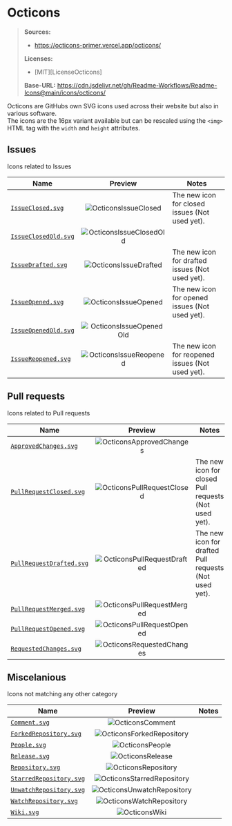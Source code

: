 # Octicons
> **Sources:**
> - https://octicons-primer.vercel.app/octicons/  
> 
> **Licenses:**
> - [MIT][LicenseOcticons]
>
> **Base-URL:** https://cdn.jsdelivr.net/gh/Readme-Workflows/Readme-Icons@main/icons/octicons/

Octicons are GitHubs own SVG icons used across their website but also in various software.  
The icons are the 16px variant available but can be rescaled using the `<img>` HTML tag with the `width` and `height` attributes.

## Issues
Icons related to Issues

| Name                                           | Preview                   | Notes                                            |
| ---------------------------------------------- |:-------------------------:| ------------------------------------------------ |
| [`IssueClosed.svg`][OcticonsIssueClosed]       | ![OcticonsIssueClosed]    | The new icon for closed issues (Not used yet).   |
| [`IssueClosedOld.svg`][OcticonsIssueClosedOld] | ![OcticonsIssueClosedOld] |                                                  |
| [`IssueDrafted.svg`][OcticonsIssueDrafted]     | ![OcticonsIssueDrafted]   | The new icon for drafted issues (Not used yet).  |
| [`IssueOpened.svg`][OcticonsIssueOpened]       | ![OcticonsIssueOpened]    | The new icon for opened issues (Not used yet).   |
| [`IssueOpenedOld.svg`][OcticonsIssueOpenedOld] | ![OcticonsIssueOpenedOld] |                                                  |
| [`IssueReopened.svg`][OcticonsIssueReopened]   | ![OcticonsIssueReopened]  | The new icon for reopened issues (Not used yet). |

[OcticonsIssueClosed]: https://cdn.jsdelivr.net/gh/Readme-Workflows/Readme-Icons@main/icons/octicons/IssueClosed.svg
[OcticonsIssueClosedOld]: https://cdn.jsdelivr.net/gh/Readme-Workflows/Readme-Icons@main/icons/octicons/IssueClosedOld.svg
[OcticonsIssueDrafted]: https://cdn.jsdelivr.net/gh/Readme-Workflows/Readme-Icons@main/icons/octicons/IssueDrafted.svg
[OcticonsIssueOpened]: https://cdn.jsdelivr.net/gh/Readme-Workflows/Readme-Icons@main/icons/octicons/IssueOpened.svg
[OcticonsIssueOpenedOld]: https://cdn.jsdelivr.net/gh/Readme-Workflows/Readme-Icons@main/icons/octicons/IssueOpenedOld.svg
[OcticonsIssueReopened]: https://cdn.jsdelivr.net/gh/Readme-Workflows/Readme-Icons@main/icons/octicons/IssueReopened.svg

## Pull requests
Icons related to Pull requests

| Name                                                   | Preview                       | Notes                                                     |
| ------------------------------------------------------ |:-----------------------------:| --------------------------------------------------------- |
| [`ApprovedChanges.svg`][OcticonsApprovedChanges]       | ![OcticonsApprovedChanges]    |                                                           |
| [`PullRequestClosed.svg`][OcticonsPullRequestClosed]   | ![OcticonsPullRequestClosed]  | The new icon for closed Pull requests (Not used yet).     |
| [`PullRequestDrafted.svg`][OcticonsPullRequestDrafted] | ![OcticonsPullRequestDrafted] | The new icon for drafted Pull requests (Not used yet).    |
| [`PullRequestMerged.svg`][OcticonsPullRequestMerged]   | ![OcticonsPullRequestMerged]  |                                                           |
| [`PullRequestOpened.svg`][OcticonsPullRequestOpened]   | ![OcticonsPullRequestOpened]  |                                                           |
| [`RequestedChanges.svg`][OcticonsRequestedChanges]     | ![OcticonsRequestedChanges]   |                                                           |

[OcticonsApprovedChanges]: https://cdn.jsdelivr.net/gh/Readme-Workflows/Readme-Icons@main/icons/octicons/ApprovedChanges.svg
[OcticonsPullRequestClosed]: https://cdn.jsdelivr.net/gh/Readme-Workflows/Readme-Icons@main/icons/octicons/PullRequestClosed.svg
[OcticonsPullRequestDrafted]: https://cdn.jsdelivr.net/gh/Readme-Workflows/Readme-Icons@main/icons/octicons/PullRequestDrafted.svg
[OcticonsPullRequestMerged]: https://cdn.jsdelivr.net/gh/Readme-Workflows/Readme-Icons@main/icons/octicons/PullRequestMerged.svg
[OcticonsPullRequestOpened]: https://cdn.jsdelivr.net/gh/Readme-Workflows/Readme-Icons@main/icons/octicons/PullRequestOpened.svg
[OcticonsRequestedChanges]: https://cdn.jsdelivr.net/gh/Readme-Workflows/Readme-Icons@main/icons/octicons/RequestedChanges.svg

## Miscelanious
Icons not matching any other category

| Name                                                 | Preview                      | Notes |
| ---------------------------------------------------- |:----------------------------:| ----- |
| [`Comment.svg`][OcticonsComment]                     | ![OcticonsComment]           |       |
| [`ForkedRepository.svg`][OcticonsForkedRepository]   | ![OcticonsForkedRepository]  |       |
| [`People.svg`][OcticonsPeople]                       | ![OcticonsPeople]            |       |
| [`Release.svg`][OcticonsRelease]                     | ![OcticonsRelease]           |       |
| [`Repository.svg`][OcticonsRepository]               | ![OcticonsRepository]        |       |
| [`StarredRepository.svg`][OcticonsStarredRepository] | ![OcticonsStarredRepository] |       |
| [`UnwatchRepository.svg`][OcticonsUnwatchRepository] | ![OcticonsUnwatchRepository] |       |
| [`WatchRepository.svg`][OcticonsWatchRepository]     | ![OcticonsWatchRepository]   |       |
| [`Wiki.svg`][OcticonsWiki]                           | ![OcticonsWiki]              |       |

[OcticonsComment]: https://cdn.jsdelivr.net/gh/Readme-Workflows/Readme-Icons@main/icons/octicons/Comment.svg
[OcticonsForkedRepository]: https://cdn.jsdelivr.net/gh/Readme-Workflows/Readme-Icons@main/icons/octicons/ForkedRepository.svg
[OcticonsRelease]: https://cdn.jsdelivr.net/gh/Readme-Workflows/Readme-Icons@main/icons/octicons/Release.svg
[OcticonsRepository]: https://cdn.jsdelivr.net/gh/Readme-Workflows/Readme-Icons@main/icons/octicons/Repository.svg
[OcticonsStarredRepository]: https://cdn.jsdelivr.net/gh/Readme-Workflows/Readme-Icons@main/icons/octicons/StarredRepository.svg
[OcticonsUnwatchRepository]: https://cdn.jsdelivr.net/gh/Readme-Workflows/Readme-Icons@main/icons/octicons/UnwatchRepository.svg
[OcticonsWatchRepository]: https://cdn.jsdelivr.net/gh/Readme-Workflows/Readme-Icons@main/icons/octicons/WatchRepository.svg
[OcticonsWiki]: https://cdn.jsdelivr.net/gh/Readme-Workflows/Readme-Icons@main/icons/octicons/Wiki.svg
[OcticonsPeople]: https://cdn.jsdelivr.net/gh/Readme-Workflows/Readme-Icons@main/icons/octicons/People.svg